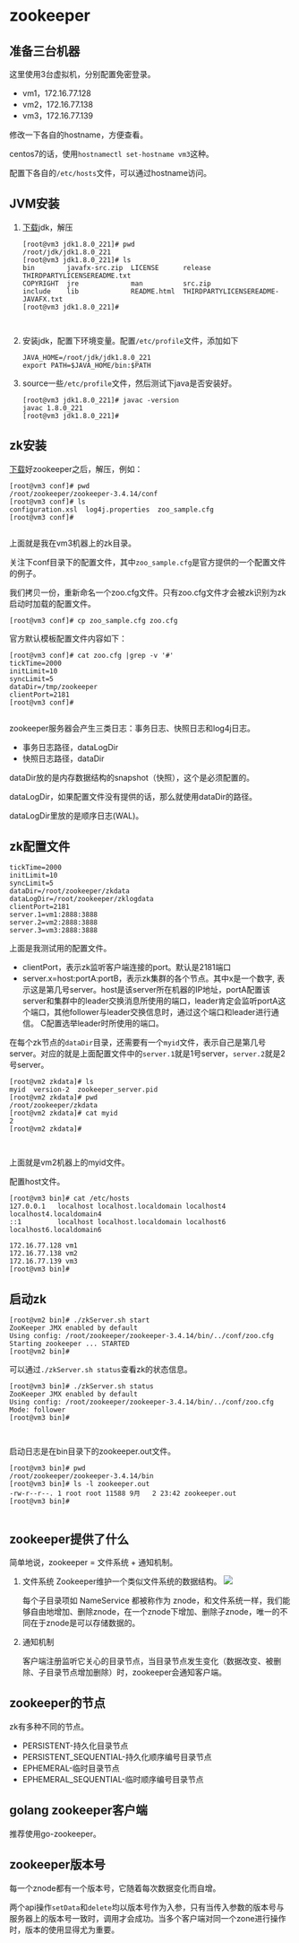 

# zookeeper

## 准备三台机器

这里使用3台虚拟机，分别配置免密登录。

- vm1，172.16.77.128
- vm2，172.16.77.138
- vm3，172.16.77.139



修改一下各自的hostname，方便查看。

centos7的话，使用`hostnamectl set-hostname vm3`这种。

配置下各自的`/etc/hosts`文件，可以通过hostname访问。

## JVM安装

1. [下载j](https://www.oracle.com/technetwork/java/jdk8-downloads-2133151.html)dk，解压

   ```shell
   [root@vm3 jdk1.8.0_221]# pwd
   /root/jdk/jdk1.8.0_221
   [root@vm3 jdk1.8.0_221]# ls
   bin        javafx-src.zip  LICENSE      release                             THIRDPARTYLICENSEREADME.txt
   COPYRIGHT  jre             man          src.zip
   include    lib             README.html  THIRDPARTYLICENSEREADME-JAVAFX.txt
   [root@vm3 jdk1.8.0_221]# 
   
   	
   ```

   

2. 安装jdk，配置下环境变量。配置`/etc/profile`文件，添加如下

   ```shell
   JAVA_HOME=/root/jdk/jdk1.8.0_221                     
   export PATH=$JAVA_HOME/bin:$PATH	
   ```

3. source一些`/etc/profile`文件，然后测试下java是否安装好。

   ```shell
   [root@vm3 jdk1.8.0_221]# javac -version
   javac 1.8.0_221
   [root@vm3 jdk1.8.0_221]# 
   
   ```

## zk安装

[下载](https://archive.apache.org/dist/zookeeper/zookeeper-3.4.14/)好zookeeper之后，解压，例如：

```shell
[root@vm3 conf]# pwd
/root/zookeeper/zookeeper-3.4.14/conf
[root@vm3 conf]# ls
configuration.xsl  log4j.properties  zoo_sample.cfg
[root@vm3 conf]# 


```

上面就是我在vm3机器上的zk目录。

关注下conf目录下的配置文件，其中`zoo_sample.cfg`是官方提供的一个配置文件的例子。

我们拷贝一份，重新命名一个zoo.cfg文件。只有zoo.cfg文件才会被zk识别为zk启动时加载的配置文件。

```shell
[root@vm3 conf]# cp zoo_sample.cfg zoo.cfg	
```

官方默认模板配置文件内容如下：

```shell
[root@vm3 conf]# cat zoo.cfg |grep -v '#'
tickTime=2000
initLimit=10
syncLimit=5
dataDir=/tmp/zookeeper
clientPort=2181
[root@vm3 conf]# 


```

zookeeper服务器会产生三类日志：事务日志、快照日志和log4j日志。

- 事务日志路径，dataLogDir
- 快照日志路径，dataDir

dataDir放的是内存数据结构的snapshot（快照），这个是必须配置的。

dataLogDir，如果配置文件没有提供的话，那么就使用dataDir的路径。

dataLogDir里放的是顺序日志(WAL)。



## zk配置文件

```
tickTime=2000
initLimit=10
syncLimit=5
dataDir=/root/zookeeper/zkdata
dataLogDir=/root/zookeeper/zklogdata
clientPort=2181
server.1=vm1:2888:3888
server.2=vm2:2888:3888
server.3=vm3:2888:3888
```

上面是我测试用的配置文件。

- clientPort，表示zk监听客户端连接的port。默认是2181端口
- server.x=host:portA:portB，表示zk集群的各个节点。其中x是一个数字, 表示这是第几号server。host是该server所在机器的IP地址，portA配置该server和集群中的leader交换消息所使用的端口，leader肯定会监听portA这个端口，其他follower与leader交换信息时，通过这个端口和leader进行通信。 C配置选举leader时所使用的端口。



在每个zk节点的`dataDir`目录，还需要有一个`myid`文件，表示自己是第几号server。对应的就是上面配置文件中的`server.1`就是1号server，`server.2`就是2号server。

```shell
[root@vm2 zkdata]# ls
myid  version-2  zookeeper_server.pid
[root@vm2 zkdata]# pwd
/root/zookeeper/zkdata
[root@vm2 zkdata]# cat myid 
2
[root@vm2 zkdata]# 

	
```

上面就是vm2机器上的myid文件。

配置host文件。

```shell
[root@vm3 bin]# cat /etc/hosts
127.0.0.1   localhost localhost.localdomain localhost4 localhost4.localdomain4
::1         localhost localhost.localdomain localhost6 localhost6.localdomain6

172.16.77.128 vm1
172.16.77.138 vm2
172.16.77.139 vm3
[root@vm3 bin]# 

```



## 启动zk

```shell
[root@vm2 bin]# ./zkServer.sh start
ZooKeeper JMX enabled by default
Using config: /root/zookeeper/zookeeper-3.4.14/bin/../conf/zoo.cfg                                           
Starting zookeeper ... STARTED
[root@vm2 bin]# 
```

可以通过`./zkServer.sh status`查看zk的状态信息。

```shell
[root@vm3 bin]# ./zkServer.sh status
ZooKeeper JMX enabled by default
Using config: /root/zookeeper/zookeeper-3.4.14/bin/../conf/zoo.cfg                                           
Mode: follower
[root@vm3 bin]# 



```

启动日志是在bin目录下的zookeeper.out文件。

```shell
[root@vm3 bin]# pwd
/root/zookeeper/zookeeper-3.4.14/bin
[root@vm3 bin]# ls -l zookeeper.out 
-rw-r--r--. 1 root root 11588 9月   2 23:42 zookeeper.out
[root@vm3 bin]# 
	
```

## zookeeper提供了什么

简单地说，zookeeper = 文件系统 + 通知机制。

1. 文件系统
   Zookeeper维护一个类似文件系统的数据结构。
   ![](https://raw.githubusercontent.com/ernest-dzf/docs/master/pic/zk1.png)

   每个子目录项如 NameService 都被称作为 znode，和文件系统一样，我们能够自由地增加、删除znode，在一个znode下增加、删除子znode，唯一的不同在于znode是可以存储数据的。

2. 通知机制

   客户端注册监听它关心的目录节点，当目录节点发生变化（数据改变、被删除、子目录节点增加删除）时，zookeeper会通知客户端。

## zookeeper的节点

zk有多种不同的节点。

- PERSISTENT-持久化目录节点
- PERSISTENT_SEQUENTIAL-持久化顺序编号目录节点
- EPHEMERAL-临时目录节点
- EPHEMERAL_SEQUENTIAL-临时顺序编号目录节点



## golang zookeeper客户端

推荐使用go-zookeeper。

## zookeeper版本号

每一个znode都有一个版本号，它随着每次数据变化而自增。

两个api操作`setData`和`delete`均以版本号作为入参，只有当传入参数的版本号与服务器上的版本号一致时，调用才会成功。当多个客户端对同一个zone进行操作时，版本的使用显得尤为重要。